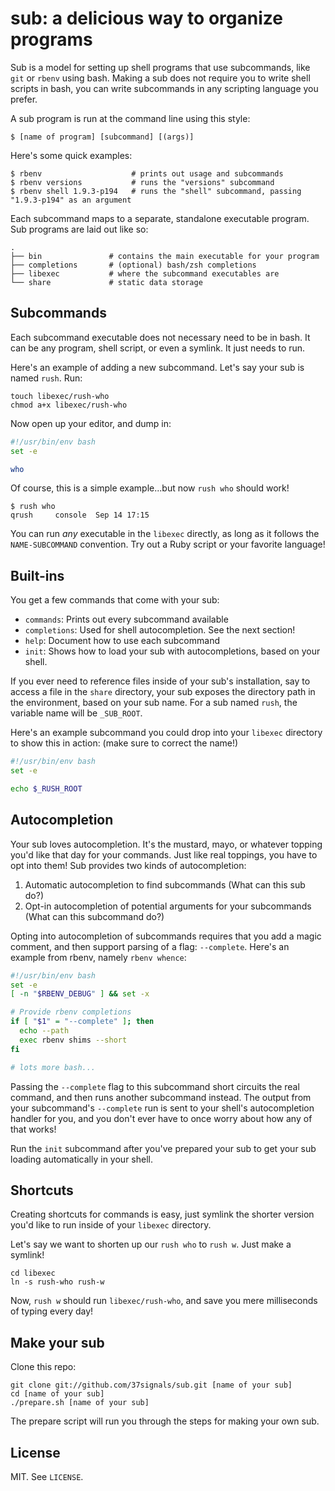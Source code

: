 # sub: a delicious way to organize programs

Sub is a model for setting up shell programs that use subcommands, like `git` or `rbenv` using bash. Making a sub does not require you to write shell scripts in bash, you can write subcommands in any scripting language you prefer.

A sub program is run at the command line using this style:

    $ [name of program] [subcommand] [(args)]

Here's some quick examples:

    $ rbenv                    # prints out usage and subcommands
    $ rbenv versions           # runs the "versions" subcommand
    $ rbenv shell 1.9.3-p194   # runs the "shell" subcommand, passing "1.9.3-p194" as an argument

Each subcommand maps to a separate, standalone executable program. Sub programs are laid out like so:

    .
    ├── bin               # contains the main executable for your program
    ├── completions       # (optional) bash/zsh completions
    ├── libexec           # where the subcommand executables are
    └── share             # static data storage

## Subcommands

Each subcommand executable does not necessary need to be in bash. It can be any program, shell script, or even a symlink. It just needs to run.

Here's an example of adding a new subcommand. Let's say your sub is named `rush`. Run:

    touch libexec/rush-who
    chmod a+x libexec/rush-who

Now open up your editor, and dump in:

``` bash
#!/usr/bin/env bash
set -e

who
```

Of course, this is a simple example...but now `rush who` should work!

    $ rush who
    qrush     console  Sep 14 17:15 

You can run *any* executable in the `libexec` directly, as long as it follows the `NAME-SUBCOMMAND` convention. Try out a Ruby script or your favorite language!

## Built-ins

You get a few commands that come with your sub:

* `commands`: Prints out every subcommand available
* `completions`: Used for shell autocompletion. See the next section!
* `help`: Document how to use each subcommand
* `init`: Shows how to load your sub with autocompletions, based on your shell.

If you ever need to reference files inside of your sub's installation, say to access a file in the `share` directory, your sub exposes the directory path in the environment, based on your sub name. For a sub named `rush`, the variable name will be `_SUB_ROOT`.

Here's an example subcommand you could drop into your `libexec` directory to show this in action: (make sure to correct the name!)

``` bash
#!/usr/bin/env bash
set -e

echo $_RUSH_ROOT
```

## Autocompletion

Your sub loves autocompletion. It's the mustard, mayo, or whatever topping you'd like that day for your commands. Just like real toppings, you have to opt into them! Sub provides two kinds of autocompletion:

1. Automatic autocompletion to find subcommands (What can this sub do?)
2. Opt-in autocompletion of potential arguments for your subcommands (What can this subcommand do?)

Opting into autocompletion of subcommands requires that you add a magic comment, and then support parsing of a flag: `--complete`. Here's an example from rbenv, namely `rbenv whence`:

``` bash
#!/usr/bin/env bash
set -e
[ -n "$RBENV_DEBUG" ] && set -x

# Provide rbenv completions
if [ "$1" = "--complete" ]; then
  echo --path
  exec rbenv shims --short
fi

# lots more bash...
```

Passing the `--complete` flag to this subcommand short circuits the real command, and then runs another subcommand instead. The output from your subcommand's `--complete` run is sent to your shell's autocompletion handler for you, and you don't ever have to once worry about how any of that works!

Run the `init` subcommand after you've prepared your sub to get your sub loading automatically in your shell.

## Shortcuts

Creating shortcuts for commands is easy, just symlink the shorter version you'd like to run inside of your `libexec` directory.

Let's say we want to shorten up our `rush who` to `rush w`. Just make a symlink!

    cd libexec
    ln -s rush-who rush-w

Now, `rush w` should run `libexec/rush-who`, and save you mere milliseconds of typing every day!

## Make your sub

Clone this repo:

    git clone git://github.com/37signals/sub.git [name of your sub]
    cd [name of your sub]
    ./prepare.sh [name of your sub]

The prepare script will run you through the steps for making your own sub.

## License

MIT. See `LICENSE`.
